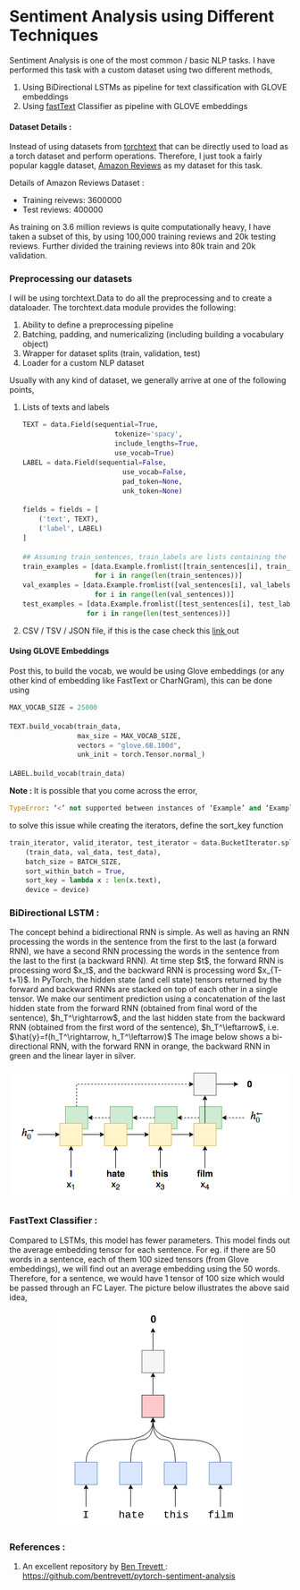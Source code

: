 # Sentiment Analysis using Different Techniques

Sentiment Analysis is one of the most common / basic NLP tasks. I have performed this task with a custom dataset using two different methods, <ol>
<li>Using BiDirectional LSTMs as pipeline for text classification with GLOVE embeddings</li>
<li>Using <a href = "https://arxiv.org/abs/1607.01759">fastText</a> Classifier as pipeline with GLOVE embeddings </li> 
</ol>

#### Dataset Details :
<p>Instead of using datasets from <a href = "https://pytorch.org/text/datasets.html">torchtext</a> that can be directly used to load as a torch dataset and perform operations. Therefore, I just took a fairly popular kaggle dataset, <a href="https://www.kaggle.com/bittlingmayer/amazonreviews">Amazon Reviews</a> as my dataset for this task.</p>

Details of Amazon Reviews Dataset : <br>
<ul><li>Training reivews: 3600000 </li>
<li>Test reviews: 400000 <br></ul>

<p> As training on 3.6 million reviews is quite computationally heavy, I have taken a subset of this, by using 100,000 training reviews and 20k testing reviews. Further divided the training reviews into 80k train and 20k validation.</p>

### Preprocessing our datasets
I will be using torchtext.Data to do all the preprocessing and to create a dataloader. The torchtext.data module provides the following:
<ol>
<li>Ability to define a preprocessing pipeline</li>
<li>Batching, padding, and numericalizing (including building a vocabulary object)</li>
<li>Wrapper for dataset splits (train, validation, test)</li>
<li>Loader for a custom NLP dataset</li>
</ol>

Usually with any kind of dataset, we generally arrive at one of the following points,
<ol><li>Lists of texts and labels</li>

```python
TEXT = data.Field(sequential=True, 
                       tokenize='spacy', 
                       include_lengths=True, 
                       use_vocab=True)
LABEL = data.Field(sequential=False, 
                         use_vocab=False, 
                         pad_token=None, 
                         unk_token=None)

fields = fields = [
    ('text', TEXT), 
    ('label', LABEL)
]

## Assuming train_sentences, train_labels are lists containing the sentences without any kind of preprocessing
train_examples = [data.Example.fromlist([train_sentences[i], train_labels[i]], fields) 
                  for i in range(len(train_sentences))]
val_examples = [data.Example.fromlist([val_sentences[i], val_labels[i]], fields) 
                  for i in range(len(val_sentences))]
test_examples = [data.Example.fromlist([test_sentences[i], test_labels[i]], fields) 
                for i in range(len(test_sentences))]
```
 
<li>CSV / TSV / JSON file, if this is the case check this <a href = "https://github.com/bentrevett/pytorch-sentimentanalysis/blob/master/A%20-%20Using%20TorchText%20with%20Your%20Own%20Datasets.ipynb" > link </a> out</li></ol>

#### Using GLOVE Embeddings
<p>Post this, to build the vocab, we would be using Glove embeddings (or any other kind of embedding like FastText or CharNGram), this can be done using

```python
MAX_VOCAB_SIZE = 25000

TEXT.build_vocab(train_data, 
                 max_size = MAX_VOCAB_SIZE, 
                 vectors = "glove.6B.100d", 
                 unk_init = torch.Tensor.normal_)

LABEL.build_vocab(train_data)
```

</p>

<p> <B> Note : </B> It is possible that you come across the error,

```python
TypeError: ‘<’ not supported between instances of ‘Example’ and ‘Example’ when using custom NLP dataset
```

to solve this issue while creating the iterators, define the sort_key function

```python
train_iterator, valid_iterator, test_iterator = data.BucketIterator.splits(
    (train_data, val_data, test_data), 
    batch_size = BATCH_SIZE,
    sort_within_batch = True,
    sort_key = lambda x : len(x.text),
    device = device)
```
</p>

### BiDirectional LSTM :
<p> 
 The concept behind a bidirectional RNN is simple. As well as having an RNN processing the words in the sentence from the first to the last (a forward RNN), we have a second RNN processing the words in the sentence from the last to the first (a backward RNN). At time step $t$, the forward RNN is processing word $x_t$, and the backward RNN is processing word $x_{T-t+1}$.
In PyTorch, the hidden state (and cell state) tensors returned by the forward and backward RNNs are stacked on top of each other in a single tensor.
We make our sentiment prediction using a concatenation of the last hidden state from the forward RNN (obtained from final word of the sentence), $h_T^\rightarrow$, and the last hidden state from the backward RNN (obtained from the first word of the sentence), $h_T^\leftarrow$, i.e. $\hat{y}=f(h_T^\rightarrow, h_T^\leftarrow)$
The image below shows a bi-directional RNN, with the forward RNN in orange, the backward RNN in green and the linear layer in silver.
<p align = "center">
   <img src="https://github.com/nikhilshenoy/sentiment_analysis_pytorch/blob/master/images/BiLSTM.png" 
       />
</p>
</p>

### FastText Classifier :
Compared to LSTMs, this model has fewer parameters. This model finds out the average embedding tensor for each sentence. For eg. if there are 50 words in a sentence, each of them 100 sized tensors (from Glove embeddings), we will find out an average embedding using the 50 words. Therefore, for a sentence, we would have 1 tensor of 100 size which would be passed through an FC Layer. The picture below illustrates the above said idea,

<p align = "center">
   <img src="https://github.com/nikhilshenoy/sentiment_analysis_pytorch/blob/master/images/FastText%200.png" 
      />
</p>

### References :

1. An excellent repository by <a href = "https://github.com/bentrevett"> Ben Trevett </a> : https://github.com/bentrevett/pytorch-sentiment-analysis




